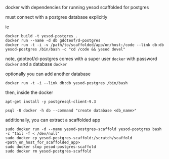 docker with dependencies for running yesod scaffolded for postgres 

must connect with a postgres database explicitly

ie
```
docker build -t yesod-postgres .
docker run --name -d db gdoteof/d-postgres
docker run -t -i -v /path/to/scaffolded/app/on/host:/code --link db:db yesod-postgres /bin/bash -c "cd /code && yesod devel"
```


note, gdoteof/d-postgres comes with a super user ```docker``` with password ```docker``` and a database ```docker```

optionally you can add another database


```docker run -t -i --link db:db yesod-postgres /bin/bash```

then, inside the docker

```apt-get install -y postgresql-client-9.3```

```psql -U docker -h db --command "create database <db_name>"```



additionally, you can extract a scaffolded app

```shell
sudo docker run -d --name yesod-postgres-scaffold yesod-postgres bash -c "tail -f < /dev/null"
sudo docker cp yesod-postgres-scaffold:/scratch/scaffold <path_on_host_for_scaffolded_app>
sudo docker stop yesod-postgres-scaffold
sudo docker rm yesod-postgres-scaffold
```

